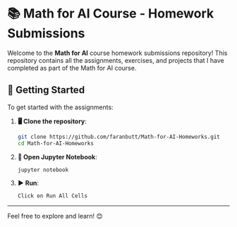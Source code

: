 # 📚 Math for AI Course - Homework Submissions

Welcome to the **Math for AI** course homework submissions repository! This repository contains all the assignments, exercises, and projects that I have completed as part of the Math for AI course.

## 🚀 Getting Started

To get started with the assignments:

1. **🖥️ Clone the repository**:
    ```bash
    git clone https://github.com/faranbutt/Math-for-AI-Homeworks.git
    cd Math-for-AI-Homeworks
    ```
2. **📂 Open Jupyter Notebook**:
    ```bash
    jupyter notebook
    ```
3. **▶️ Run**:
    ```bash
    Click on Run All Cells
    ```

---

Feel free to explore and learn! 😊
